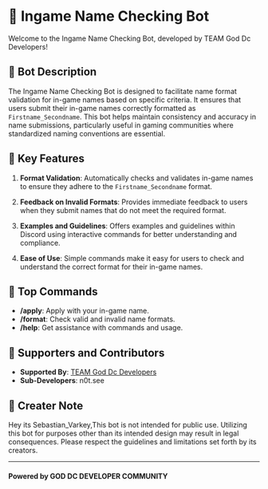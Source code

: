 # 🤖 Ingame Name Checking Bot

Welcome to the Ingame Name Checking Bot, developed by TEAM God Dc Developers!

## 🤖 Bot Description

The Ingame Name Checking Bot is designed to facilitate name format validation for in-game names based on specific criteria. It ensures that users submit their in-game names correctly formatted as `Firstname_Secondname`. This bot helps maintain consistency and accuracy in name submissions, particularly useful in gaming communities where standardized naming conventions are essential.

## 🔑 Key Features

1. **Format Validation**: Automatically checks and validates in-game names to ensure they adhere to the `Firstname_Secondname` format.

2. **Feedback on Invalid Formats**: Provides immediate feedback to users when they submit names that do not meet the required format.

3. **Examples and Guidelines**: Offers examples and guidelines within Discord using interactive commands for better understanding and compliance.

4. **Ease of Use**: Simple commands make it easy for users to check and understand the correct format for their in-game names.

## 📌 Top Commands

- **/apply**: Apply with your in-game name.
- **/format**: Check valid and invalid name formats.
- **/help**: Get assistance with commands and usage.

## 🤝 Supporters and Contributors

- **Supported By**: [TEAM God Dc Developers](https://discord.gg/apF2ZBXZVF)
- **Sub-Developers**: n0t.see

## 🌱 Creater Note

Hey its Sebastian_Varkey,This bot is not intended for public use. Utilizing this bot for purposes other than its intended design may result in legal consequences. Please respect the guidelines and limitations set forth by its creators.

---

#### Powered by GOD DC DEVELOPER COMMUNITY
